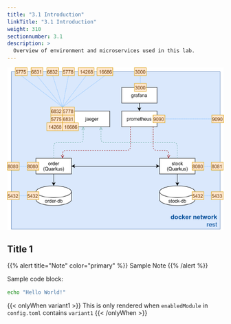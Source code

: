 ```yaml
---
title: "3.1 Introduction"
linkTitle: "3.1 Introduction"
weight: 310
sectionnumber: 3.1
description: >
  Overview of environment and microservices used in this lab.
---
```



![Environment](../rest.png)


## Title 1

{{% alert title="Note" color="primary" %}}
Sample Note
{{% /alert %}}

Sample code block:
```bash
echo "Hello World!"
```

{{< onlyWhen variant1 >}}
This is only rendered when `enabledModule` in `config.toml` contains `variant1`
{{< /onlyWhen >}}
